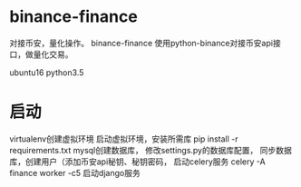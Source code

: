 # binance-finance
对接币安，量化操作。
binance-finance 使用python-binance对接币安api接口，做量化交易。

ubuntu16 python3.5

# 启动 
virtualenv创建虚拟环境 启动虚拟环境，安装所需库 pip install -r requirements.txt mysql创建数据库，
修改settings.py的数据库配置，
同步数据库，创建用户（添加币安api秘钥、秘钥密码，
启动celery服务 celery -A finance worker -c5 启动django服务
